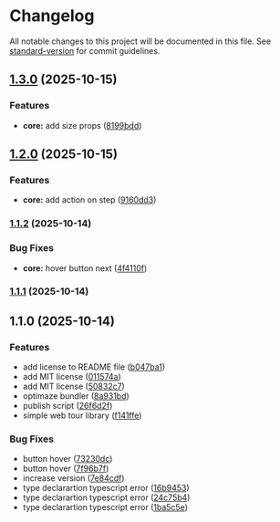 # Changelog

All notable changes to this project will be documented in this file. See [standard-version](https://github.com/conventional-changelog/standard-version) for commit guidelines.

## [1.3.0](https://github.com/firlyafriansyah/tourin-web/compare/v1.2.0...v1.3.0) (2025-10-15)


### Features

* **core:** add size props ([8199bdd](https://github.com/firlyafriansyah/tourin-web/commit/8199bddcf537c35092c87b28e1df47727a674ce8))

## [1.2.0](https://github.com/firlyafriansyah/tourin-web/compare/v1.1.2...v1.2.0) (2025-10-15)


### Features

* **core:** add action on step ([9160dd3](https://github.com/firlyafriansyah/tourin-web/commit/9160dd38ba68081e94d774fb0c852b1bc3f13cdc))

### [1.1.2](https://github.com/firlyafriansyah/tourin-web/compare/v1.1.1...v1.1.2) (2025-10-14)


### Bug Fixes

* **core:** hover button next ([4f4110f](https://github.com/firlyafriansyah/tourin-web/commit/4f4110f5796be95ecb34857cdb016379cf7959bc))

### [1.1.1](https://github.com/firlyafriansyah/tourin-web/compare/v1.1.0...v1.1.1) (2025-10-14)

## 1.1.0 (2025-10-14)


### Features

* add license to README file ([b047ba1](https://github.com/firlyafriansyah/tourin-web/commit/b047ba18cd26c7471e03bc0ae28f890396799f4e))
* add MIT license ([011574a](https://github.com/firlyafriansyah/tourin-web/commit/011574aceffd03c690b2556213d4ad70823dc4f8))
* add MIT license ([50832c7](https://github.com/firlyafriansyah/tourin-web/commit/50832c70a23e0d4b4e6240876db39e0a8afa393b))
* optimaze bundler ([8a931bd](https://github.com/firlyafriansyah/tourin-web/commit/8a931bdc99ffefad27ce18a0540e9d2c024c6ee7))
* publish script ([26f6d2f](https://github.com/firlyafriansyah/tourin-web/commit/26f6d2f0779a82c1423635d440974586d02e27af))
* simple web tour library ([f141ffe](https://github.com/firlyafriansyah/tourin-web/commit/f141ffea5326e3f0fa489ed281d96a9889000fa9))


### Bug Fixes

* button hover ([73230dc](https://github.com/firlyafriansyah/tourin-web/commit/73230dcacfce51b086187493ae924bc0186fa498))
* button hover ([7f96b7f](https://github.com/firlyafriansyah/tourin-web/commit/7f96b7f78779191a0e4b0c55ac4b11b4dc3987fe))
* increase version ([7e84cdf](https://github.com/firlyafriansyah/tourin-web/commit/7e84cdfba36cea4f268bcb616713c5a7dd286e6a))
* type declarartion typescript error ([16b9453](https://github.com/firlyafriansyah/tourin-web/commit/16b9453160a9f0aeaa3c9e183402e3c670ec46bf))
* type declarartion typescript error ([24c75b4](https://github.com/firlyafriansyah/tourin-web/commit/24c75b440881b44d71e203fcee02e4d7873bf809))
* type declarartion typescript error ([1ba5c5e](https://github.com/firlyafriansyah/tourin-web/commit/1ba5c5e4a2cfe8e532455b7f39edcaa5f9f76000))
